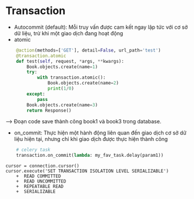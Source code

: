 # Transaction

* Autocommit (default): Mỗi truy vấn được cam kết ngay lập tức với cơ sở dữ liệu, trừ khi một giao dịch đang hoạt động
* atomic

```python
    @action(methods=['GET'], detail=False, url_path='test')
    @transaction.atomic
    def test(self, request, *args, **kwargs):
        Book.objects.create(name=1)
        try:
            with transaction.atomic():
                Book.objects.create(name=2)
                print(1/0)
        except:
            pass
        Book.objects.create(name=3)
        return Response()
```

\--> Đoạn code save thành công book1 và book3 trong database.

* on\_commit: Thực hiện một hành động liên quan đến giao dịch cơ sở dữ liệu hiện tại, nhưng chỉ khi giao dịch được thực hiện thành công

```python
    # celery task
    transaction.on_commit(lambda: my_fav_task.delay(param1))
```

```
cursor = connection.cursor()
cursor.execute('SET TRANSACTION ISOLATION LEVEL SERIALIZABLE')
    +  READ COMMITTED
    +  READ UNCOMMITTED
    +  REPEATABLE READ
    +  SERIALIZABLE
```
